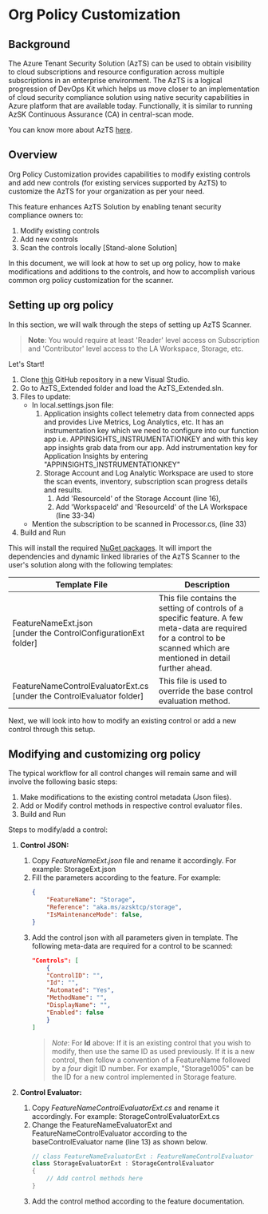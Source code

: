 # Org Policy Customization

## Background

The Azure Tenant Security Solution (AzTS) can be used to obtain visibility to cloud subscriptions and resource configuration across multiple subscriptions in an enterprise environment. 
The AzTS is a logical progression of DevOps Kit which helps us move closer to an implementation of cloud security compliance solution using native security capabilities in Azure platform that are available today. Functionally, it is similar to running AzSK Continuous Assurance (CA) in central-scan mode.

You can know more about AzTS [here](https://github.com/azsk/AzTS-docs).

## Overview

Org Policy Customization provides capabilities to modify existing controls and add new controls (for existing services supported by AzTS) to customize the AzTS for your organization as per your need. 

This feature enhances AzTS Solution by enabling tenant security compliance owners to:
1) Modify existing controls
2) Add new controls
3) Scan the controls locally [Stand-alone Solution]

In this document, we will look at how to set up org policy, how to make modifications and additions to the controls, and how to accomplish various common org policy customization for the scanner.

## Setting up org policy

In this section, we will walk through the steps of setting up AzTS Scanner.

> **Note**: You would require at least 'Reader' level access on Subscription and 'Contributor' level access to the LA Workspace, Storage, etc.

Let's Start!

1. Clone [this](https://github.com/azsk/AzTS-Samples) GitHub repository in a new Visual Studio.
2. Go to AzTS_Extended folder and load the AzTS_Extended.sln.
3. Files to update: 
    * In local.settings.json file: 
        1. Application insights collect telemetry data from connected apps and provides Live Metrics, Log Analytics, etc. It has an instrumentation key which we need to configure into our function app i.e. APPINSIGHTS_INSTRUMENTATIONKEY and with this key app insights grab data from our app. Add instrumentation key for Application Insights by entering "APPINSIGHTS_INSTRUMENTATIONKEY"
	    2. Storage Account and Log Analytic Workspace are used to store the scan events, inventory, subscription scan progress details and results.
	        1. Add 'ResourceId' of the Storage Account (line 16),
		    2. Add 'WorkspaceId' and 'ResourceId' of the LA Workspace (line 33-34)
    * Mention the subscription to be scanned in Processor.cs, (line 33)
4. Build and Run

This will install the required [NuGet packages](https://www.nuget.org/packages/Microsoft.AzTS.Azure.Scanner/). It will import the dependencies and dynamic linked libraries of the AzTS Scanner to the user's solution along with the following templates:

| Template File | Description 
| ---- | ---- | 
| FeatureNameExt.json <br> [under the ControlConfigurationExt folder] | This file contains the setting of controls of a specific feature. A few meta-data are required for a control to be scanned which are mentioned in detail further ahead.
| FeatureNameControlEvaluatorExt.cs <br> [under the ControlEvaluator folder] | This file is used to override the base control evaluation method.

Next, we will look into how to modify an existing control or add a new control through this setup.

## Modifying and customizing org policy

The typical workflow for all control changes will remain same and will involve the following basic steps:
1. Make modifications to the existing control metadata (Json files).
2. Add or Modify control methods in respective control evaluator files.
3. Build and Run

Steps to modify/add a control:
1. **Control JSON:**
    1. Copy _FeatureNameExt.json_ file and rename it accordingly. For example: StorageExt.json
	2. Fill the parameters according to the feature. For example: 
        ``` JSON
        {
            "FeatureName": "Storage",
            "Reference": "aka.ms/azsktcp/storage",
            "IsMaintenanceMode": false,
        }
        ```
	3. Add the control json with all parameters given in template. The following meta-data are required for a control to be scanned:
        ``` JSON
        "Controls": [
            {
            "ControlID": "",
            "Id": "",
            "Automated": "Yes",
            "MethodName": "",
            "DisplayName": "",
            "Enabled": false
            }
        ]
        ```
        > *Note*:  For **Id** above: If it is an existing control that you wish to modify, then use the same ID as used previously. If it is a new control, then follow a convention of a FeatureName followed by a *four* digit ID number. For example, "Storage1005" can be the ID for a new control implemented in Storage feature.

2. **Control Evaluator:**
	1. Copy _FeatureNameControlEvaluatorExt.cs_ and rename it accordingly. For example: StorageControlEvaluatorExt.cs
	2. Change the FeatureNameEvaluatorExt and FeatureNameControlEvaluator according to the baseControlEvaluator name (line 13) as shown below.
        ``` CS
        // class FeatureNameEvaluatorExt : FeatureNameControlEvaluator
        class StorageEvaluatorExt : StorageControlEvaluator
        {
            // Add control methods here        
        }
        ```
    3. Add the control method according to the feature documentation.

